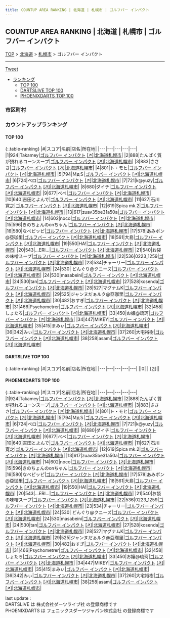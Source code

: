 ```yaml
---
title: COUNTUP AREA RANKING | 北海道 | 札幌市 | ゴルフバー インパクト
---
```

## COUNTUP AREA RANKING | 北海道 | 札幌市 | ゴルフバー インパクト

[TOP](/darts/rank/) > [北海道](/darts/rank/北海道/) > [札幌市](/darts/rank/北海道/札幌市/) > ゴルフバー インパクト

___

<a href="https://twitter.com/share?ref_src=twsrc%5Etfw" data-text="COUNTUP AREA RANKING | 北海道札幌市ゴルフバー インパクト" class="twitter-share-button" data-hashtags="DARTSLIVE,PHOENIXDARTS,darts,ダーツ" data-show-count="false">Tweet</a>

* [ランキング](#カウントアップランキング)
    * [TOP 100](#top-100)
    * [DARTSLIVE TOP 100](#dartslive-top-100)
    * [PHOENIXDARTS TOP 100](#phoenixdarts-top-100)

### 市区町村

<ul>

</ul>

### カウントアップランキング

#### TOP 100



{:.table-ranking}
|#|スコア|名前|店名|所在地|
|---|---|---|---|---|
|1|924|<span class="rank-name-pd">Takamey</span>|<a href="/darts/rank/shops/10563.html">ゴルフバー インパクト</a> <a href="https://vs.phoenixdarts.com/jp/shop/shopDetailInfo/s_10563?s_seq=10563">[↗]</a>|<a href="/darts/rank/北海道/札幌市">北海道札幌市</a>|
|2|888|<span class="rank-name-pd">たんぱく質が摂れるコーンスープ</span>|<a href="/darts/rank/shops/10563.html">ゴルフバー インパクト</a> <a href="https://vs.phoenixdarts.com/jp/shop/shopDetailInfo/s_10563?s_seq=10563">[↗]</a>|<a href="/darts/rank/北海道/札幌市">北海道札幌市</a>|
|3|883|<span class="rank-name-pd">さささ</span>|<a href="/darts/rank/shops/10563.html">ゴルフバー インパクト</a> <a href="https://vs.phoenixdarts.com/jp/shop/shopDetailInfo/s_10563?s_seq=10563">[↗]</a>|<a href="/darts/rank/北海道/札幌市">北海道札幌市</a>|
|4|801|<span class="rank-name-pd">ト・モヒ</span>|<a href="/darts/rank/shops/10563.html">ゴルフバー インパクト</a> <a href="https://vs.phoenixdarts.com/jp/shop/shopDetailInfo/s_10563?s_seq=10563">[↗]</a>|<a href="/darts/rank/北海道/札幌市">北海道札幌市</a>|
|5|794|<span class="rank-name-pd">ＭдＳ</span>|<a href="/darts/rank/shops/10563.html">ゴルフバー インパクト</a> <a href="https://vs.phoenixdarts.com/jp/shop/shopDetailInfo/s_10563?s_seq=10563">[↗]</a>|<a href="/darts/rank/北海道/札幌市">北海道札幌市</a>|
|6|724|<span class="rank-name-pd">ペロ</span>|<a href="/darts/rank/shops/10563.html">ゴルフバー インパクト</a> <a href="https://vs.phoenixdarts.com/jp/shop/shopDetailInfo/s_10563?s_seq=10563">[↗]</a>|<a href="/darts/rank/北海道/札幌市">北海道札幌市</a>|
|7|721|<span class="rank-name-pd">k@yuzy</span>|<a href="/darts/rank/shops/10563.html">ゴルフバー インパクト</a> <a href="https://vs.phoenixdarts.com/jp/shop/shopDetailInfo/s_10563?s_seq=10563">[↗]</a>|<a href="/darts/rank/北海道/札幌市">北海道札幌市</a>|
|8|680|<span class="rank-name-pd">ダイチ</span>|<a href="/darts/rank/shops/10563.html">ゴルフバー インパクト</a> <a href="https://vs.phoenixdarts.com/jp/shop/shopDetailInfo/s_10563?s_seq=10563">[↗]</a>|<a href="/darts/rank/北海道/札幌市">北海道札幌市</a>|
|9|677|<span class="rank-name-pd">べべ</span>|<a href="/darts/rank/shops/10563.html">ゴルフバー インパクト</a> <a href="https://vs.phoenixdarts.com/jp/shop/shopDetailInfo/s_10563?s_seq=10563">[↗]</a>|<a href="/darts/rank/北海道/札幌市">北海道札幌市</a>|
|10|640|<span class="rank-name-pd">吉田とよんで</span>|<a href="/darts/rank/shops/10563.html">ゴルフバー インパクト</a> <a href="https://vs.phoenixdarts.com/jp/shop/shopDetailInfo/s_10563?s_seq=10563">[↗]</a>|<a href="/darts/rank/北海道/札幌市">北海道札幌市</a>|
|11|627|<span class="rank-name-pd"><span class="pro-icon-pd"></span>石川 寛之</span>|<a href="/darts/rank/shops/10563.html">ゴルフバー インパクト</a> <a href="https://vs.phoenixdarts.com/jp/shop/shopDetailInfo/s_10563?s_seq=10563">[↗]</a>|<a href="/darts/rank/北海道/札幌市">北海道札幌市</a>|
|12|619|<span class="rank-name-pd">Spica mk.2</span>|<a href="/darts/rank/shops/10563.html">ゴルフバー インパクト</a> <a href="https://vs.phoenixdarts.com/jp/shop/shopDetailInfo/s_10563?s_seq=10563">[↗]</a>|<a href="/darts/rank/北海道/札幌市">北海道札幌市</a>|
|13|617|<span class="rank-name-pd">zuav35be31a50a</span>|<a href="/darts/rank/shops/10563.html">ゴルフバー インパクト</a> <a href="https://vs.phoenixdarts.com/jp/shop/shopDetailInfo/s_10563?s_seq=10563">[↗]</a>|<a href="/darts/rank/北海道/札幌市">北海道札幌市</a>|
|14|602|<span class="rank-name-pd">noco</span>|<a href="/darts/rank/shops/10563.html">ゴルフバー インパクト</a> <a href="https://vs.phoenixdarts.com/jp/shop/shopDetailInfo/s_10563?s_seq=10563">[↗]</a>|<a href="/darts/rank/北海道/札幌市">北海道札幌市</a>|
|15|596|<span class="rank-name-pd">きのちょんのonちゃん</span>|<a href="/darts/rank/shops/10563.html">ゴルフバー インパクト</a> <a href="https://vs.phoenixdarts.com/jp/shop/shopDetailInfo/s_10563?s_seq=10563">[↗]</a>|<a href="/darts/rank/北海道/札幌市">北海道札幌市</a>|
|16|580|<span class="rank-name-pd">なべピッピ</span>|<a href="/darts/rank/shops/10563.html">ゴルフバー インパクト</a> <a href="https://vs.phoenixdarts.com/jp/shop/shopDetailInfo/s_10563?s_seq=10563">[↗]</a>|<a href="/darts/rank/北海道/札幌市">北海道札幌市</a>|
|17|578|<span class="rank-name-pd">あみポン@亞珈里</span>|<a href="/darts/rank/shops/10563.html">ゴルフバー インパクト</a> <a href="https://vs.phoenixdarts.com/jp/shop/shopDetailInfo/s_10563?s_seq=10563">[↗]</a>|<a href="/darts/rank/北海道/札幌市">北海道札幌市</a>|
|18|561|<span class="rank-name-pd">大島</span>|<a href="/darts/rank/shops/10563.html">ゴルフバー インパクト</a> <a href="https://vs.phoenixdarts.com/jp/shop/shopDetailInfo/s_10563?s_seq=10563">[↗]</a>|<a href="/darts/rank/北海道/札幌市">北海道札幌市</a>|
|19|550|<span class="rank-name-pd">HA!</span>|<a href="/darts/rank/shops/10563.html">ゴルフバー インパクト</a> <a href="https://vs.phoenixdarts.com/jp/shop/shopDetailInfo/s_10563?s_seq=10563">[↗]</a>|<a href="/darts/rank/北海道/札幌市">北海道札幌市</a>|
|20|543|<span class="rank-name-pd">...ERI...</span>|<a href="/darts/rank/shops/10563.html">ゴルフバー インパクト</a> <a href="https://vs.phoenixdarts.com/jp/shop/shopDetailInfo/s_10563?s_seq=10563">[↗]</a>|<a href="/darts/rank/北海道/札幌市">北海道札幌市</a>|
|21|540|<span class="rank-name-pd">お袋の味噌スープ</span>|<a href="/darts/rank/shops/10563.html">ゴルフバー インパクト</a> <a href="https://vs.phoenixdarts.com/jp/shop/shopDetailInfo/s_10563?s_seq=10563">[↗]</a>|<a href="/darts/rank/北海道/札幌市">北海道札幌市</a>|
|22|536|<span class="rank-name-pd">0223_1259</span>|<a href="/darts/rank/shops/10563.html">ゴルフバー インパクト</a> <a href="https://vs.phoenixdarts.com/jp/shop/shopDetailInfo/s_10563?s_seq=10563">[↗]</a>|<a href="/darts/rank/北海道/札幌市">北海道札幌市</a>|
|23|534|<span class="rank-name-pd">チャーリー</span>|<a href="/darts/rank/shops/10563.html">ゴルフバー インパクト</a> <a href="https://vs.phoenixdarts.com/jp/shop/shopDetailInfo/s_10563?s_seq=10563">[↗]</a>|<a href="/darts/rank/北海道/札幌市">北海道札幌市</a>|
|24|530|<span class="rank-name-pd"> どんぐり@クニーズ</span>|<a href="/darts/rank/shops/10563.html">ゴルフバー インパクト</a> <a href="https://vs.phoenixdarts.com/jp/shop/shopDetailInfo/s_10563?s_seq=10563">[↗]</a>|<a href="/darts/rank/北海道/札幌市">北海道札幌市</a>|
|24|530|<span class="rank-name-pd">masabeini</span>|<a href="/darts/rank/shops/10563.html">ゴルフバー インパクト</a> <a href="https://vs.phoenixdarts.com/jp/shop/shopDetailInfo/s_10563?s_seq=10563">[↗]</a>|<a href="/darts/rank/北海道/札幌市">北海道札幌市</a>|
|24|530|<span class="rank-name-pd">tan</span>|<a href="/darts/rank/shops/10563.html">ゴルフバー インパクト</a> <a href="https://vs.phoenixdarts.com/jp/shop/shopDetailInfo/s_10563?s_seq=10563">[↗]</a>|<a href="/darts/rank/北海道/札幌市">北海道札幌市</a>|
|27|528|<span class="rank-name-pd">kosenda</span>|<a href="/darts/rank/shops/10563.html">ゴルフバー インパクト</a> <a href="https://vs.phoenixdarts.com/jp/shop/shopDetailInfo/s_10563?s_seq=10563">[↗]</a>|<a href="/darts/rank/北海道/札幌市">北海道札幌市</a>|
|28|527|<span class="rank-name-pd">マグナムK</span>|<a href="/darts/rank/shops/10563.html">ゴルフバー インパクト</a> <a href="https://vs.phoenixdarts.com/jp/shop/shopDetailInfo/s_10563?s_seq=10563">[↗]</a>|<a href="/darts/rank/北海道/札幌市">北海道札幌市</a>|
|29|525|<span class="rank-name-pd">ジャンヌだぁルク@亞珈里</span>|<a href="/darts/rank/shops/10563.html">ゴルフバー インパクト</a> <a href="https://vs.phoenixdarts.com/jp/shop/shopDetailInfo/s_10563?s_seq=10563">[↗]</a>|<a href="/darts/rank/北海道/札幌市">北海道札幌市</a>|
|30|482|<span class="rank-name-pd">おすぎ</span>|<a href="/darts/rank/shops/10563.html">ゴルフバー インパクト</a> <a href="https://vs.phoenixdarts.com/jp/shop/shopDetailInfo/s_10563?s_seq=10563">[↗]</a>|<a href="/darts/rank/北海道/札幌市">北海道札幌市</a>|
|31|466|<span class="rank-name-pd">Psychometrer</span>|<a href="/darts/rank/shops/10563.html">ゴルフバー インパクト</a> <a href="https://vs.phoenixdarts.com/jp/shop/shopDetailInfo/s_10563?s_seq=10563">[↗]</a>|<a href="/darts/rank/北海道/札幌市">北海道札幌市</a>|
|32|458|<span class="rank-name-pd">しょたろ</span>|<a href="/darts/rank/shops/10563.html">ゴルフバー インパクト</a> <a href="https://vs.phoenixdarts.com/jp/shop/shopDetailInfo/s_10563?s_seq=10563">[↗]</a>|<a href="/darts/rank/北海道/札幌市">北海道札幌市</a>|
|33|450|<span class="rank-name-pd">お嬢@琉珂</span>|<a href="/darts/rank/shops/10563.html">ゴルフバー インパクト</a> <a href="https://vs.phoenixdarts.com/jp/shop/shopDetailInfo/s_10563?s_seq=10563">[↗]</a>|<a href="/darts/rank/北海道/札幌市">北海道札幌市</a>|
|34|447|<span class="rank-name-pd">MIKEY</span>|<a href="/darts/rank/shops/10563.html">ゴルフバー インパクト</a> <a href="https://vs.phoenixdarts.com/jp/shop/shopDetailInfo/s_10563?s_seq=10563">[↗]</a>|<a href="/darts/rank/北海道/札幌市">北海道札幌市</a>|
|35|415|<span class="rank-name-pd">まみぃ</span>|<a href="/darts/rank/shops/10563.html">ゴルフバー インパクト</a> <a href="https://vs.phoenixdarts.com/jp/shop/shopDetailInfo/s_10563?s_seq=10563">[↗]</a>|<a href="/darts/rank/北海道/札幌市">北海道札幌市</a>|
|36|342|<span class="rank-name-pd">みぃ</span>|<a href="/darts/rank/shops/10563.html">ゴルフバー インパクト</a> <a href="https://vs.phoenixdarts.com/jp/shop/shopDetailInfo/s_10563?s_seq=10563">[↗]</a>|<a href="/darts/rank/北海道/札幌市">北海道札幌市</a>|
|37|260|<span class="rank-name-pd">大宅裕樹</span>|<a href="/darts/rank/shops/10563.html">ゴルフバー インパクト</a> <a href="https://vs.phoenixdarts.com/jp/shop/shopDetailInfo/s_10563?s_seq=10563">[↗]</a>|<a href="/darts/rank/北海道/札幌市">北海道札幌市</a>|
|38|258|<span class="rank-name-pd">asami</span>|<a href="/darts/rank/shops/10563.html">ゴルフバー インパクト</a> <a href="https://vs.phoenixdarts.com/jp/shop/shopDetailInfo/s_10563?s_seq=10563">[↗]</a>|<a href="/darts/rank/北海道/札幌市">北海道札幌市</a>|


#### DARTSLIVE TOP 100



{:.table-ranking}
|#|スコア|名前|店名|所在地|
|---|---|---|---|---|
||0|<span class="rank-name-dl"> </span>|<a href="/darts/rank/shops/.html"></a> <a href="">[↗]</a>|<a href="/darts/rank//"></a>|


#### PHOENIXDARTS TOP 100



{:.table-ranking}
|#|スコア|名前|店名|所在地|
|---|---|---|---|---|
|1|924|<span class="rank-name-pd">Takamey</span>|<a href="/darts/rank/shops/10563.html">ゴルフバー インパクト</a> <a href="https://vs.phoenixdarts.com/jp/shop/shopDetailInfo/s_10563?s_seq=10563">[↗]</a>|<a href="/darts/rank/北海道/札幌市">北海道札幌市</a>|
|2|888|<span class="rank-name-pd">たんぱく質が摂れるコーンスープ</span>|<a href="/darts/rank/shops/10563.html">ゴルフバー インパクト</a> <a href="https://vs.phoenixdarts.com/jp/shop/shopDetailInfo/s_10563?s_seq=10563">[↗]</a>|<a href="/darts/rank/北海道/札幌市">北海道札幌市</a>|
|3|883|<span class="rank-name-pd">さささ</span>|<a href="/darts/rank/shops/10563.html">ゴルフバー インパクト</a> <a href="https://vs.phoenixdarts.com/jp/shop/shopDetailInfo/s_10563?s_seq=10563">[↗]</a>|<a href="/darts/rank/北海道/札幌市">北海道札幌市</a>|
|4|801|<span class="rank-name-pd">ト・モヒ</span>|<a href="/darts/rank/shops/10563.html">ゴルフバー インパクト</a> <a href="https://vs.phoenixdarts.com/jp/shop/shopDetailInfo/s_10563?s_seq=10563">[↗]</a>|<a href="/darts/rank/北海道/札幌市">北海道札幌市</a>|
|5|794|<span class="rank-name-pd">ＭдＳ</span>|<a href="/darts/rank/shops/10563.html">ゴルフバー インパクト</a> <a href="https://vs.phoenixdarts.com/jp/shop/shopDetailInfo/s_10563?s_seq=10563">[↗]</a>|<a href="/darts/rank/北海道/札幌市">北海道札幌市</a>|
|6|724|<span class="rank-name-pd">ペロ</span>|<a href="/darts/rank/shops/10563.html">ゴルフバー インパクト</a> <a href="https://vs.phoenixdarts.com/jp/shop/shopDetailInfo/s_10563?s_seq=10563">[↗]</a>|<a href="/darts/rank/北海道/札幌市">北海道札幌市</a>|
|7|721|<span class="rank-name-pd">k@yuzy</span>|<a href="/darts/rank/shops/10563.html">ゴルフバー インパクト</a> <a href="https://vs.phoenixdarts.com/jp/shop/shopDetailInfo/s_10563?s_seq=10563">[↗]</a>|<a href="/darts/rank/北海道/札幌市">北海道札幌市</a>|
|8|680|<span class="rank-name-pd">ダイチ</span>|<a href="/darts/rank/shops/10563.html">ゴルフバー インパクト</a> <a href="https://vs.phoenixdarts.com/jp/shop/shopDetailInfo/s_10563?s_seq=10563">[↗]</a>|<a href="/darts/rank/北海道/札幌市">北海道札幌市</a>|
|9|677|<span class="rank-name-pd">べべ</span>|<a href="/darts/rank/shops/10563.html">ゴルフバー インパクト</a> <a href="https://vs.phoenixdarts.com/jp/shop/shopDetailInfo/s_10563?s_seq=10563">[↗]</a>|<a href="/darts/rank/北海道/札幌市">北海道札幌市</a>|
|10|640|<span class="rank-name-pd">吉田とよんで</span>|<a href="/darts/rank/shops/10563.html">ゴルフバー インパクト</a> <a href="https://vs.phoenixdarts.com/jp/shop/shopDetailInfo/s_10563?s_seq=10563">[↗]</a>|<a href="/darts/rank/北海道/札幌市">北海道札幌市</a>|
|11|627|<span class="rank-name-pd"><span class="pro-icon-pd"></span>石川 寛之</span>|<a href="/darts/rank/shops/10563.html">ゴルフバー インパクト</a> <a href="https://vs.phoenixdarts.com/jp/shop/shopDetailInfo/s_10563?s_seq=10563">[↗]</a>|<a href="/darts/rank/北海道/札幌市">北海道札幌市</a>|
|12|619|<span class="rank-name-pd">Spica mk.2</span>|<a href="/darts/rank/shops/10563.html">ゴルフバー インパクト</a> <a href="https://vs.phoenixdarts.com/jp/shop/shopDetailInfo/s_10563?s_seq=10563">[↗]</a>|<a href="/darts/rank/北海道/札幌市">北海道札幌市</a>|
|13|617|<span class="rank-name-pd">zuav35be31a50a</span>|<a href="/darts/rank/shops/10563.html">ゴルフバー インパクト</a> <a href="https://vs.phoenixdarts.com/jp/shop/shopDetailInfo/s_10563?s_seq=10563">[↗]</a>|<a href="/darts/rank/北海道/札幌市">北海道札幌市</a>|
|14|602|<span class="rank-name-pd">noco</span>|<a href="/darts/rank/shops/10563.html">ゴルフバー インパクト</a> <a href="https://vs.phoenixdarts.com/jp/shop/shopDetailInfo/s_10563?s_seq=10563">[↗]</a>|<a href="/darts/rank/北海道/札幌市">北海道札幌市</a>|
|15|596|<span class="rank-name-pd">きのちょんのonちゃん</span>|<a href="/darts/rank/shops/10563.html">ゴルフバー インパクト</a> <a href="https://vs.phoenixdarts.com/jp/shop/shopDetailInfo/s_10563?s_seq=10563">[↗]</a>|<a href="/darts/rank/北海道/札幌市">北海道札幌市</a>|
|16|580|<span class="rank-name-pd">なべピッピ</span>|<a href="/darts/rank/shops/10563.html">ゴルフバー インパクト</a> <a href="https://vs.phoenixdarts.com/jp/shop/shopDetailInfo/s_10563?s_seq=10563">[↗]</a>|<a href="/darts/rank/北海道/札幌市">北海道札幌市</a>|
|17|578|<span class="rank-name-pd">あみポン@亞珈里</span>|<a href="/darts/rank/shops/10563.html">ゴルフバー インパクト</a> <a href="https://vs.phoenixdarts.com/jp/shop/shopDetailInfo/s_10563?s_seq=10563">[↗]</a>|<a href="/darts/rank/北海道/札幌市">北海道札幌市</a>|
|18|561|<span class="rank-name-pd">大島</span>|<a href="/darts/rank/shops/10563.html">ゴルフバー インパクト</a> <a href="https://vs.phoenixdarts.com/jp/shop/shopDetailInfo/s_10563?s_seq=10563">[↗]</a>|<a href="/darts/rank/北海道/札幌市">北海道札幌市</a>|
|19|550|<span class="rank-name-pd">HA!</span>|<a href="/darts/rank/shops/10563.html">ゴルフバー インパクト</a> <a href="https://vs.phoenixdarts.com/jp/shop/shopDetailInfo/s_10563?s_seq=10563">[↗]</a>|<a href="/darts/rank/北海道/札幌市">北海道札幌市</a>|
|20|543|<span class="rank-name-pd">...ERI...</span>|<a href="/darts/rank/shops/10563.html">ゴルフバー インパクト</a> <a href="https://vs.phoenixdarts.com/jp/shop/shopDetailInfo/s_10563?s_seq=10563">[↗]</a>|<a href="/darts/rank/北海道/札幌市">北海道札幌市</a>|
|21|540|<span class="rank-name-pd">お袋の味噌スープ</span>|<a href="/darts/rank/shops/10563.html">ゴルフバー インパクト</a> <a href="https://vs.phoenixdarts.com/jp/shop/shopDetailInfo/s_10563?s_seq=10563">[↗]</a>|<a href="/darts/rank/北海道/札幌市">北海道札幌市</a>|
|22|536|<span class="rank-name-pd">0223_1259</span>|<a href="/darts/rank/shops/10563.html">ゴルフバー インパクト</a> <a href="https://vs.phoenixdarts.com/jp/shop/shopDetailInfo/s_10563?s_seq=10563">[↗]</a>|<a href="/darts/rank/北海道/札幌市">北海道札幌市</a>|
|23|534|<span class="rank-name-pd">チャーリー</span>|<a href="/darts/rank/shops/10563.html">ゴルフバー インパクト</a> <a href="https://vs.phoenixdarts.com/jp/shop/shopDetailInfo/s_10563?s_seq=10563">[↗]</a>|<a href="/darts/rank/北海道/札幌市">北海道札幌市</a>|
|24|530|<span class="rank-name-pd"> どんぐり@クニーズ</span>|<a href="/darts/rank/shops/10563.html">ゴルフバー インパクト</a> <a href="https://vs.phoenixdarts.com/jp/shop/shopDetailInfo/s_10563?s_seq=10563">[↗]</a>|<a href="/darts/rank/北海道/札幌市">北海道札幌市</a>|
|24|530|<span class="rank-name-pd">masabeini</span>|<a href="/darts/rank/shops/10563.html">ゴルフバー インパクト</a> <a href="https://vs.phoenixdarts.com/jp/shop/shopDetailInfo/s_10563?s_seq=10563">[↗]</a>|<a href="/darts/rank/北海道/札幌市">北海道札幌市</a>|
|24|530|<span class="rank-name-pd">tan</span>|<a href="/darts/rank/shops/10563.html">ゴルフバー インパクト</a> <a href="https://vs.phoenixdarts.com/jp/shop/shopDetailInfo/s_10563?s_seq=10563">[↗]</a>|<a href="/darts/rank/北海道/札幌市">北海道札幌市</a>|
|27|528|<span class="rank-name-pd">kosenda</span>|<a href="/darts/rank/shops/10563.html">ゴルフバー インパクト</a> <a href="https://vs.phoenixdarts.com/jp/shop/shopDetailInfo/s_10563?s_seq=10563">[↗]</a>|<a href="/darts/rank/北海道/札幌市">北海道札幌市</a>|
|28|527|<span class="rank-name-pd">マグナムK</span>|<a href="/darts/rank/shops/10563.html">ゴルフバー インパクト</a> <a href="https://vs.phoenixdarts.com/jp/shop/shopDetailInfo/s_10563?s_seq=10563">[↗]</a>|<a href="/darts/rank/北海道/札幌市">北海道札幌市</a>|
|29|525|<span class="rank-name-pd">ジャンヌだぁルク@亞珈里</span>|<a href="/darts/rank/shops/10563.html">ゴルフバー インパクト</a> <a href="https://vs.phoenixdarts.com/jp/shop/shopDetailInfo/s_10563?s_seq=10563">[↗]</a>|<a href="/darts/rank/北海道/札幌市">北海道札幌市</a>|
|30|482|<span class="rank-name-pd">おすぎ</span>|<a href="/darts/rank/shops/10563.html">ゴルフバー インパクト</a> <a href="https://vs.phoenixdarts.com/jp/shop/shopDetailInfo/s_10563?s_seq=10563">[↗]</a>|<a href="/darts/rank/北海道/札幌市">北海道札幌市</a>|
|31|466|<span class="rank-name-pd">Psychometrer</span>|<a href="/darts/rank/shops/10563.html">ゴルフバー インパクト</a> <a href="https://vs.phoenixdarts.com/jp/shop/shopDetailInfo/s_10563?s_seq=10563">[↗]</a>|<a href="/darts/rank/北海道/札幌市">北海道札幌市</a>|
|32|458|<span class="rank-name-pd">しょたろ</span>|<a href="/darts/rank/shops/10563.html">ゴルフバー インパクト</a> <a href="https://vs.phoenixdarts.com/jp/shop/shopDetailInfo/s_10563?s_seq=10563">[↗]</a>|<a href="/darts/rank/北海道/札幌市">北海道札幌市</a>|
|33|450|<span class="rank-name-pd">お嬢@琉珂</span>|<a href="/darts/rank/shops/10563.html">ゴルフバー インパクト</a> <a href="https://vs.phoenixdarts.com/jp/shop/shopDetailInfo/s_10563?s_seq=10563">[↗]</a>|<a href="/darts/rank/北海道/札幌市">北海道札幌市</a>|
|34|447|<span class="rank-name-pd">MIKEY</span>|<a href="/darts/rank/shops/10563.html">ゴルフバー インパクト</a> <a href="https://vs.phoenixdarts.com/jp/shop/shopDetailInfo/s_10563?s_seq=10563">[↗]</a>|<a href="/darts/rank/北海道/札幌市">北海道札幌市</a>|
|35|415|<span class="rank-name-pd">まみぃ</span>|<a href="/darts/rank/shops/10563.html">ゴルフバー インパクト</a> <a href="https://vs.phoenixdarts.com/jp/shop/shopDetailInfo/s_10563?s_seq=10563">[↗]</a>|<a href="/darts/rank/北海道/札幌市">北海道札幌市</a>|
|36|342|<span class="rank-name-pd">みぃ</span>|<a href="/darts/rank/shops/10563.html">ゴルフバー インパクト</a> <a href="https://vs.phoenixdarts.com/jp/shop/shopDetailInfo/s_10563?s_seq=10563">[↗]</a>|<a href="/darts/rank/北海道/札幌市">北海道札幌市</a>|
|37|260|<span class="rank-name-pd">大宅裕樹</span>|<a href="/darts/rank/shops/10563.html">ゴルフバー インパクト</a> <a href="https://vs.phoenixdarts.com/jp/shop/shopDetailInfo/s_10563?s_seq=10563">[↗]</a>|<a href="/darts/rank/北海道/札幌市">北海道札幌市</a>|
|38|258|<span class="rank-name-pd">asami</span>|<a href="/darts/rank/shops/10563.html">ゴルフバー インパクト</a> <a href="https://vs.phoenixdarts.com/jp/shop/shopDetailInfo/s_10563?s_seq=10563">[↗]</a>|<a href="/darts/rank/北海道/札幌市">北海道札幌市</a>|


<div class="footer border-top border-gray-light mt-5 pt-3 text-right text-gray">
    last update : <span style="font-weight: italic" id="foot_last_modified"></span><br />
    DARTSLIVE は 株式会社ダーツライブ社 の登録商標です<br />
    PHOENIXDARTS は フェニックスダーツジャパン株式会社 の登録商標です<br />
</div>

<script src="https://cdnjs.cloudflare.com/ajax/libs/jquery.tablesorter/2.31.3/js/jquery.tablesorter.min.js" integrity="sha512-qzgd5cYSZcosqpzpn7zF2ZId8f/8CHmFKZ8j7mU4OUXTNRd5g+ZHBPsgKEwoqxCtdQvExE5LprwwPAgoicguNg==" crossorigin="anonymous" referrerpolicy="no-referrer"></script>
<link rel="stylesheet" href="https://cdnjs.cloudflare.com/ajax/libs/jquery.tablesorter/2.31.3/css/theme.default.min.css" integrity="sha512-wghhOJkjQX0Lh3NSWvNKeZ0ZpNn+SPVXX1Qyc9OCaogADktxrBiBdKGDoqVUOyhStvMBmJQ8ZdMHiR3wuEq8+w==" crossorigin="anonymous" referrerpolicy="no-referrer" />
<script>
$(function() {
    $(".table-ranking").tablesorter({sortList:[[0, 0]]});
    $("#foot_last_modified").text(formatDate(new Date(document.lastModified), 'yyyy-MM-dd HH:mm:ss'));
});
</script>

<script async src="https://platform.twitter.com/widgets.js" charset="utf-8"></script>